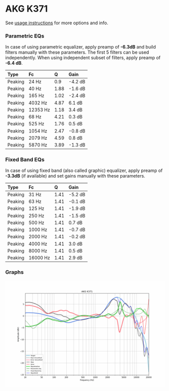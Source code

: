 # AKG K371
See [usage instructions](https://github.com/jaakkopasanen/AutoEq#usage) for more options and info.

### Parametric EQs
In case of using parametric equalizer, apply preamp of **-6.3dB** and build filters manually
with these parameters. The first 5 filters can be used independently.
When using independent subset of filters, apply preamp of **-6.4 dB**.

| Type    | Fc       |    Q | Gain    |
|:--------|:---------|:-----|:--------|
| Peaking | 24 Hz    | 0.9  | -4.2 dB |
| Peaking | 40 Hz    | 1.88 | -1.6 dB |
| Peaking | 165 Hz   | 1.02 | -2.4 dB |
| Peaking | 4032 Hz  | 4.87 | 6.1 dB  |
| Peaking | 12353 Hz | 1.18 | 3.4 dB  |
| Peaking | 68 Hz    | 4.21 | 0.3 dB  |
| Peaking | 525 Hz   | 1.76 | 0.5 dB  |
| Peaking | 1054 Hz  | 2.47 | -0.8 dB |
| Peaking | 2079 Hz  | 4.59 | 0.8 dB  |
| Peaking | 5870 Hz  | 3.89 | -1.3 dB |

### Fixed Band EQs
In case of using fixed band (also called graphic) equalizer, apply preamp of **-3.3dB**
(if available) and set gains manually with these parameters.

| Type    | Fc       |    Q | Gain    |
|:--------|:---------|:-----|:--------|
| Peaking | 31 Hz    | 1.41 | -5.2 dB |
| Peaking | 63 Hz    | 1.41 | -0.1 dB |
| Peaking | 125 Hz   | 1.41 | -1.9 dB |
| Peaking | 250 Hz   | 1.41 | -1.5 dB |
| Peaking | 500 Hz   | 1.41 | 0.7 dB  |
| Peaking | 1000 Hz  | 1.41 | -0.7 dB |
| Peaking | 2000 Hz  | 1.41 | -0.2 dB |
| Peaking | 4000 Hz  | 1.41 | 3.0 dB  |
| Peaking | 8000 Hz  | 1.41 | 0.5 dB  |
| Peaking | 16000 Hz | 1.41 | 2.9 dB  |

### Graphs
![](./AKG%20K371.png)